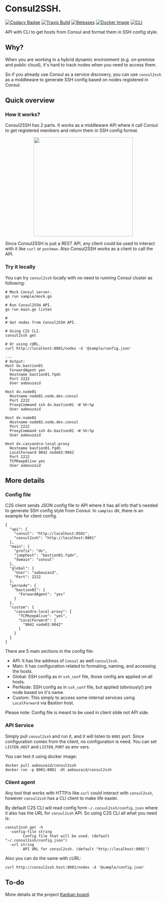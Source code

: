 # Consul2SSH.
[![Codacy Badge](https://api.codacy.com/project/badge/Grade/607d6bcc4826417f82be8c1a6da42346)](https://app.codacy.com/app/AAbouZaid/consul-ssh-conf-generator?utm_source=github.com&utm_medium=referral&utm_content=AAbouZaid/consul-ssh-conf-generator&utm_campaign=Badge_Grade_Dashboard)
[![Travis Build](https://img.shields.io/travis/AAbouZaid/consul-ssh-conf-generator/master.svg?logo=travis)](https://travis-ci.org/AAbouZaid/consul-ssh-conf-generator)
[![Releases](https://img.shields.io/github/release/AAbouZaid/consul-ssh-conf-generator.svg?logo=github)](https://github.com/AAbouZaid/consul-ssh-conf-generator/releases/latest)
[![Docker Image](https://img.shields.io/microbadger/image-size/aabouzaid/consul2ssh.svg?logo=docker&label=docker%20img)](https://hub.docker.com/r/aabouzaid/consul2ssh/)
[![CLI](https://img.shields.io/badge/CLI-amd64%2Ci386%2Carm-blue.svg?longCache=true)](https://github.com/AAbouZaid/consul-ssh-conf-generator/releases/latest)

API with CLI to get hosts from Consul and format them in SSH config style.

## Why?
When you are working in a hybrid dynamic environment (e.g. on-premise and public cloud), it's hard to track nodes when you need to access them.

So if you already use Consul as a service discovery, you can use `consul2ssh` as a middleware to generate SSH config based on nodes registered in Consul.

## Quick overview

### How it works?
Consul2SSH has 2 parts. It works as a middleware API where it call Consul to get registered members and return them in SSH config format.

<p align="center">
<img src="https://gist.githubusercontent.com/AAbouZaid/aee2010d4b0d0ff89adc517664b8f130/raw/f3d6f94ef331f28f6d64856cc040fc80e3ae83e3/consul2ssh_dia.png" width="320">
</p>

Since Consul2SSH is just a REST API, any client could be used to interact with it like `curl` or `postman`. Also Consul2SSH works as a client to call the API.

### Try it locally
You can try `consul2ssh` locally with no need to running Consul cluster as following:
```
# Mock Consul server.
go run sample/mock.go

# Run Consul2SSH API.
go run main.go listen

#
# Get nodes from Consul2SSH API.

# Using C2S CLI.
consul2ssh get

# Or using cURL.
curl http://localhost:8001/nodes -d '@sample/config.json'

---
# Output:
Host dv.bastion01
  ForwardAgent yes
  Hostname bastion01.fqdn
  Port 2222
  User aabouzaid

Host dv.node01
  Hostname node01.node.dev.consul
  Port 2222
  ProxyCommand ssh dv.bastion01 -W %h:%p
  User aabouzaid

Host dv.node02
  Hostname node02.node.dev.consul
  Port 2222
  ProxyCommand ssh dv.bastion01 -W %h:%p
  User aabouzaid

Host dv.cassandra-local-proxy
  Hostname bastion01.fqdn
  LocalForward 9042 node02:9042
  Port 2222
  TCPKeepAlive yes
  User aabouzaid
```

## More details

### Config file
C2S client sends JSON config file to API where it has all info that's needed to generate SSH config style from Consul.
In `samples` dir, there is an example for client config.

```
{
  "api": {
    "consul": "http://localhost:8501",
    "consul2ssh": "http://localhost:8001"
  },
  "main": {
    "prefix": "dv",
    "jumphost": "bastion01.fqdn",
    "domain": "consul"
  },
  "global": {
    "User": "aabouzaid",
    "Port": 2222
  },
  "pernode": {
    "bastion01": {
      "ForwardAgent": "yes"
    }
  },
  "custom": {
    "cassandra-local-proxy": {
      "TCPKeepAlive": "yes",
      "LocalForward": [
        "9042 node02:9042"
      ]
    }
  }
}
```

There are 5 main sections in the config file:
  - API: It has the address of `Consul` as well `consul2ssh`.
  - Main: It has configuration related to formating, naming, and accessing the hosts.
  - Global: SSH config as in `ssh_conf` file, those config are applied on all hosts.
  - PerNode: SSH config as in `ssh_conf` file, but applied (obviously!) pre node based on it's name.
  - Custom: This simply to access some internal services using `LocalForward` via Bastion host. 

Please note: Config file is meant to be used in client slide not API side. 


### API Service
Simply pull `consul2ssh` and run it, and it will listen to `8001` port.
Since configuration comes from the client, no configuration is need. You can set `LISTEN_HOST` and `LISTEN_PORT` as env vars.

You can test it using docker image:
```
docker pull aabouzaid/consul2ssh
docker run -p 8001:8001 -dt aabouzaid/consul2ssh
```

### Client agent
Any tool that works with HTTP/s like `curl` could interact with `consul2ssh`, however `consul2ssh` has a CLI client to make life easier.

By default C2S CLI will read config form `~/.consul2ssh/config.json` where it also has the URL for `consul2ssh` API.
So using C2S CLI all what you need is:
```
consul2ssh get -h
  -config-file string
    	Config file that will be used. (default "~/.consul2ssh/config.json")
  -url string
    	API URL for consul2ssh. (default "http://localhost:8001")

```

Also you can do the same with cURL:
```
curl http://consul2ssh.host:8081/nodes -d '@sample/config.json'
```

## To-do
More details at the project [Kanban board](https://github.com/AAbouZaid/consul-ssh-conf-generator/projects/1).
